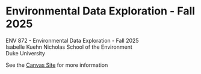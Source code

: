 # Environmental Data Exploration - Fall 2025
ENV 872 - Environmental Data Exploration - Fall 2025  
Isabelle Kuehn
Nicholas School of the Environment  
Duke University  

See the [Canvas Site](https://canvas.duke.edu/courses/62351) for more information
